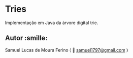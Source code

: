 # Tries
Implementação em Java da árvore digital trie.

## Autor :smille:
Samuel Lucas de Moura Ferino ( :email: samuel1797@gmail.com )

